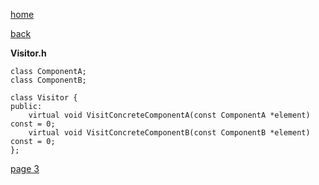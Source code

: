 [home](./page01.md)

[back](./page01.md)

**Visitor.h**

```
class ComponentA;
class ComponentB;
```

```
class Visitor {
public:
    virtual void VisitConcreteComponentA(const ComponentA *element) const = 0;
    virtual void VisitConcreteComponentB(const ComponentB *element) const = 0;
};
```


[page 3](./page03.md)
